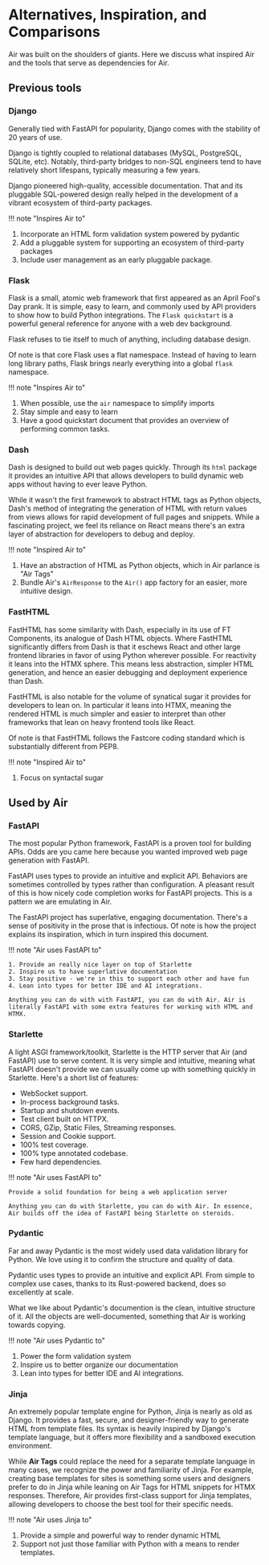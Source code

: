 # Alternatives, Inspiration, and Comparisons

Air was built on the shoulders of giants. Here we discuss what inspired Air and the tools that serve as dependencies for Air.

## Previous tools

### Django

Generally tied with FastAPI for popularity, Django comes with the stability of 20 years of use. 

Django is tightly coupled to relational databases (MySQL, PostgreSQL, SQLite, etc). Notably, third-party bridges to non-SQL engineers tend to have relatively short lifespans, typically measuring a few years.

Django pioneered high-quality, accessible documentation. That and its pluggable SQL-powered design really helped in the development of a vibrant ecosystem of third-party packages.

!!! note "Inspires Air to"

 1. Incorporate an HTML form validation system powered by pydantic
 2. Add a pluggable system for supporting an ecosystem of third-party packages
 3. Include user management as an early pluggable package.

### Flask

Flask is a small, atomic web framework that first appeared as an April Fool's Day prank. It is simple, easy to learn, and commonly used by API providers to show how to build Python integrations. The `Flask quickstart` is a powerful general reference for anyone with a web dev background.

Flask refuses to tie itself to much of anything, including database design. 

Of note is that core Flask uses a flat namespace. Instead of having to learn long library paths, Flask brings nearly everything into a global `flask` namespace.

!!! note "Inspires Air to"

 1. When possible, use the `air` namespace to simplify imports
 2. Stay simple and easy to learn
 3. Have a good quickstart document that provides an overview of performing common tasks.

### Dash

Dash is designed to build out web pages quickly. Through its `html` package it provides an intuitive API that allows developers to build dynamic web apps without having to ever leave Python. 

While it wasn't the first framework to abstract HTML tags as Python objects, Dash's method of integrating the generation of HTML with return values from views allows for rapid development of full pages and snippets. While a fascinating project, we feel its reliance on React means there's an extra layer of abstraction for developers to debug and deploy.

!!! note "Inspired Air to"

 1. Have an abstraction of HTML as Python objects, which in Air parlance is "Air Tags"
 2. Bundle Air's `AirResponse` to the `Air()` app factory for an easier, more intuitive design.

### FastHTML

FastHTML has some similarity with Dash, especially in its use of FT Components, its analogue of Dash HTML objects. Where FastHTML significantly differs from Dash is that it eschews React and other large frontend libraries in favor of using Python wherever possible. For reactivity it leans into the HTMX sphere. This means less abstraction, simpler HTML generation, and hence an easier debugging and deployment experience than Dash.

FastHTML is also notable for the volume of synatical sugar it provides for developers to lean on. In particular it leans into HTMX, meaning the rendered HTML is much simpler and easier to interpret than other frameworks that lean on heavy frontend tools like React.

Of note is that FastHTML follows the Fastcore coding standard which is substantially different from PEP8. 

!!! note "Inspired Air to"

 1. Focus on syntactal sugar


## Used by Air

### FastAPI

The most popular Python framework, FastAPI is a proven tool for building APIs. Odds are you came here because you wanted improved web page generation with FastAPI. 

FastAPI uses types to provide an intuitive and explicit API. Behaviors are sometimes controlled by types rather than configuration. A pleasant result of this is how nicely code completion works for FastAPI projects. This is a pattern we are emulating in Air.

The FastAPI project has superlative, engaging documentation. There's a sense of positivity in the prose that is infectious. Of note is how the project explains its inspiration, which in turn inspired this document.


!!! note "Air uses FastAPI to"

    1. Provide an really nice layer on top of Starlette
    2. Inspire us to have superlative documentation
    3. Stay positive - we're in this to support each other and have fun    
    4. Lean into types for better IDE and AI integrations.

    Anything you can do with with FastAPI, you can do with Air. Air is literally FastAPI with some extra features for working with HTML and HTMX.

### Starlette

A light ASGI framework/toolkit, Starlette is the HTTP server that Air (and FastAPI) use to serve content. It is very simple and intuitive, meaning what FastAPI doesn't provide we can usually come up with something quickly in Starlette. Here's a short list of features:

- WebSocket support.
- In-process background tasks.
- Startup and shutdown events.
- Test client built on HTTPX.
- CORS, GZip, Static Files, Streaming responses.
- Session and Cookie support.
- 100% test coverage.
- 100% type annotated codebase.
- Few hard dependencies.

!!! note "Air uses FastAPI to"

    Provide a solid foundation for being a web application server

    Anything you can do with Starlette, you can do with Air. In essence, Air builds off the idea of FastAPI being Starlette on steroids. 
    

### Pydantic

Far and away Pydantic is the most widely used data validation library for Python. We love using it to confirm the structure and quality of data.

Pydantic uses types to provide an intuitive and explicit API. From simple to complex use cases, thanks to its Rust-powered backend, does so excellently at scale.

What we like about Pydantic's documention is the clean, intuitive structure of it. All the objects are well-documented, something that Air is working towards copying.


!!! note "Air uses Pydantic to"

 1. Power the form validation system
 2. Inspire us to better organize our documentation
 3. Lean into types for better IDE and AI integrations.

### Jinja

An extremely popular template engine for Python, Jinja is nearly as old as Django. It provides a fast, secure, and designer-friendly way to generate HTML from template files. Its syntax is heavily inspired by Django's template language, but it offers more flexibility and a sandboxed execution environment.

While **Air Tags** could replace the need for a separate template language in many cases, we recognize the power and familiarity of Jinja. For example, creating base templates for sites is something some users and designers prefer to do in Jinja while leaning on Air Tags for HTML snippets for HTMX responses. Therefore, Air provides first-class support for Jinja templates, allowing developers to choose the best tool for their specific needs.

!!! note "Air uses Jinja to"

 1. Provide a simple and powerful way to render dynamic HTML
 2. Support not just those familiar with Python with a means to render templates.
